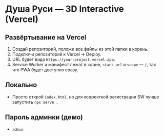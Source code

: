 # Душа Руси — 3D Interactive (Vercel)

## Развёртывание на Vercel
1. Создай репозиторий, положи все файлы из этой папки в корень.
2. Подключи репозиторий к Vercel → Deploy.
3. URL будет вида `https://your-project.vercel.app`.
4. Service Worker и манифест лежат в корне, `start_url` и `scope` — `/`, так что PWA будет доступно сразу.

## Локально
- Просто открой `index.html`, но для корректной регистрации SW лучше запустить `npx serve .`

## Пароль админки (демо)
- `admin`
